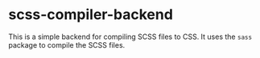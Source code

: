 # scss-compiler-backend

This is a simple backend for compiling SCSS files to CSS. It uses the `sass` package to compile the SCSS files.
